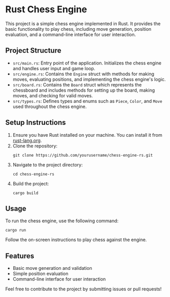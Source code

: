 # Rust Chess Engine

This project is a simple chess engine implemented in Rust. It provides the basic functionality to play chess, including move generation, position evaluation, and a command-line interface for user interaction.

## Project Structure

- `src/main.rs`: Entry point of the application. Initializes the chess engine and handles user input and game loop.
- `src/engine.rs`: Contains the `Engine` struct with methods for making moves, evaluating positions, and implementing the chess engine's logic.
- `src/board.rs`: Contains the `Board` struct which represents the chessboard and includes methods for setting up the board, making moves, and checking for valid moves.
- `src/types.rs`: Defines types and enums such as `Piece`, `Color`, and `Move` used throughout the chess engine.

## Setup Instructions

1. Ensure you have Rust installed on your machine. You can install it from [rust-lang.org](https://www.rust-lang.org/).
2. Clone the repository:
   ```
   git clone https://github.com/yourusername/chess-engine-rs.git
   ```
3. Navigate to the project directory:
   ```
   cd chess-engine-rs
   ```
4. Build the project:
   ```
   cargo build
   ```

## Usage

To run the chess engine, use the following command:
```
cargo run
```

Follow the on-screen instructions to play chess against the engine.

## Features

- Basic move generation and validation
- Simple position evaluation
- Command-line interface for user interaction

Feel free to contribute to the project by submitting issues or pull requests!